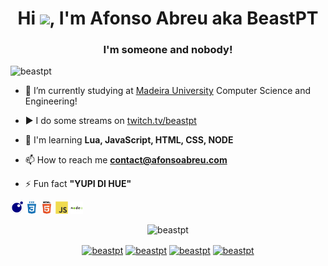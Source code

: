 <h1 align="center">Hi <img src="https://raw.githubusercontent.com/kaueMarques/kaueMarques/master/hi.gif" width="30px">, I'm Afonso Abreu aka BeastPT</h1>
<h3 align="center">I'm someone and nobody!</h3>
<p align="left"> <img src="https://komarev.com/ghpvc/?username=beastpt" alt="beastpt" /> </p>

- 🔭 I’m currently studying at [Madeira University](www.uma.pt) Computer Science and Engineering!

- ▶️ I do some streams on [twitch.tv/beastpt](www.twitch.tv/beastpt)

- 💬 I'm learning **Lua, JavaScript, HTML, CSS, NODE**

- 📫 How to reach me **contact@afonsoabreu.com**

- ⚡ Fun fact **"YUPI DI HUE"**

<p align="left">
<img src="https://raw.githubusercontent.com/devicons/devicon/master/icons/lua/lua-original.svg" alt="lua" width="20" height="20"/>
<img src="https://raw.githubusercontent.com/devicons/devicon/master/icons/css3/css3-plain-wordmark.svg" alt="css3"  width="20" height="20"/>
<img src="https://raw.githubusercontent.com/devicons/devicon/master/icons/html5/html5-original-wordmark.svg" alt="html5"  width="20" height="20"/>
<img src="https://raw.githubusercontent.com/devicons/devicon/master/icons/javascript/javascript-original.svg" alt="javascript" width="20" height="20"/>
<img src="https://raw.githubusercontent.com/devicons/devicon/master/icons/nodejs/nodejs-original-wordmark.svg" alt="nodejs" width="20" height="20"/>
</p><p align="center">
<img src="https://github-readme-stats.vercel.app/api?username=beastpt&show_icons=true" alt="beastpt"/> 
</p>

<p align="center">
<a href="https://twitter.com/V1_Beast_PT" target="blank"><img align="center" src="https://cdn.jsdelivr.net/npm/simple-icons@3.0.1/icons/twitter.svg" alt="beastpt" height="20" width="20" /></a>
<a href="https://www.linkedin.com/in/afonso-abreu-1902071b4/" target="blank"><img align="center" src="https://cdn.jsdelivr.net/npm/simple-icons@3.0.1/icons/linkedin.svg" alt="beastpt" height="20" width="20" /></a>
<a href="https://www.twitch.tv/beastpt" target="blank"><img align="center" src="https://cdn.jsdelivr.net/npm/simple-icons@3.0.1/icons/twitch.svg" alt="beastpt" height="20" width="20" /></a>
<a href="https://instagram.com/afonsobabreu" target="blank"><img align="center" src="https://cdn.jsdelivr.net/npm/simple-icons@3.0.1/icons/instagram.svg" alt="beastpt" height="20" width="20" /></a>
</p>

